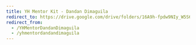 ```yaml
---
title: YH Mentor Kit - Dandan Dimaguila
redirect_to: https://drive.google.com/drive/folders/16A9h-fpdw9NIy_W5S6IA5KOhFNuLkzTf?usp=sharing
redirect_from: 
  - /YHMentorDandanDimaguila
  - /yhmentordandandimaguila
---
```

